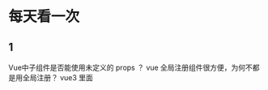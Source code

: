 # 每天看一次

## 1

Vue中子组件是否能使用未定义的 props ？
vue 全局注册组件很方便，为何不都是用全局注册？
vue3 里面 <script setup> 作用是什么？
Vue侦听器在什么情况下是需要清理副作用的？
选项式 API 和组合式 API，两者有何区别，该如何取舍？

## 2

手写promise
说说你对 Promise 的了解？
promise.race、promise.all、promise.allSettled 有哪些区别？
promise 是否可以取消？
实现 Promise.race 函数
说说你对事件循环的理解
浏览器和 Node 中的事件循环有什么区别？

## 3

- <!DOCTYPE html>作用
- HTML里的meta属性
- CSS中的布局方式
- Flexable弹性布局
- 浏览器缓存
- 浏览器存储机制
- 组件开发的第一要素是什么
- 在开发组件的过程中如何让组件的耦合度降低
- 聊聊webpack
- 事件循环机制

## 4

- 项目介绍及技术栈
- 移动端页面尺寸和宽高处理
- Rem值计算和适配方式
- JSX编译结果
- Vue响应式实现及依赖收集
- 进程和线程概念
- 浏览器渲染流程
- HTTP和HTTPS的区别
- HTTP/1.x 和 HTTP/2 的主要区别
- 同源策略及其作用
- 浏览器安全策略
- RESTful API与Web API

## 5

- 类型判断
- 对象上的toString()

## 6

- 我是谁+从哪里来+我做过什么+有什么成绩+为什么能胜任
- 类型转换基本规则
- 语义化的理解
- 关于三次握手与四次挥手
- vite 为什么比webpack快

## 7

- 浮点数运算的精度问题，比如 0.1 + 0.2 不等于 0.3 这是什么原因
- 对 webpack 有了解吗
- webpack中 loader 与 plugin 有什么区别
- 有没有写过 plugin
- 我们写代码的时候是 es6，浏览器运行的时候是 es5，在做代码转化的时候，webpack 做了哪些工作？
- 在 React 类组件中，为什么修改状态要使用 setState 而不是用 this.state.xxx = xxx
- setState 函数做了哪些事情
- React 生命周期 componentWillUnMount() 对应的 hooks 要怎么写
- useState 的原理是什么，背后怎么执行的，它怎么保证一个组件中写多个 useState 不会串
- 函数组件重新渲染的时候怎么拿到useState之前的状态，而不是得到初始化的状态
- React为什么要自定义合成事件
- 你的简历里写了关注资产损失，这是做什么事情。
- 你在地代码开发与实践上也做了一些事情，当时是做什么呢？
- 表单的联动是怎么处理的
- 当时做这个表单驱动的时候，为什么没有用 Formily 现成的方案呢
- 被裁的原因是什么呢
- 从离职到现在一直没有找工作吗？
- 从11月底到现在两个月了有哪些 offer 了吗
  
算法题

- 实现 loadsh.get 方法
- 计算二叉树的最大深度
- 岛屿的最大面积
- 最大子数组和
- 最长回文子串
- K 个一组翻转链表

## 8

算法题

- 加载单图片、多图片
- LRU 算法
- 升序数组 [2,3,4,5],插入一个数字，返回应该插入的位置
- async/await 降到 es5 做了什么转化，给了一段代码让我写出转化的结构。
- font-size 的 px 是基于什么而定的（屏幕像素），是决定了字体的长宽还是什么？（决定我寄了
- http 1.x、2、3 的区别，UDP、TCP 的区别？
- js 怎么发生的内存泄露
- 聊聊安全，问了 xss、csrf、sql 注入的实现原理？场景？
- url 的组成？写题：给 url 的 params 插入更多参数，考虑字符转化。转化的意义是什么？
- 反问，了解到团队里的人都是跨 前端 + 游戏 的
- 让你设计一个混淆压缩怎么做？Tree-shaking 怎么去除未引用代码？
- AST 怎么比较两端混淆的代码有抄袭情况？AST 里面的函数怎么转换去对比？  
- Webpack 增量打包怎么做到的？「方案还挺多的，基本就是缓存以及相关的增量编译的插件、工具」
- 再介绍一下飞书中的一些贡献点，pnpm + monorepo 包依赖治理

## 9

Vue 框架相关面试题

1. Vue 与 React 的主要区别
2. Vue 中的性能优化策略
3. Vue 组件间通信的多种方式
4. Vue 3 的主要更新内容
5. Vue Router 的使用与优化

React

1. React 与 Vue 的主要区别
2. React 中页面卡顿的可能原因
3. Hooks 的底层原理与优势
4. React Fiber 架构与原理
5. React 不同版本的优化内容
6. React 的并发模式与并发优化
7. React 组件间通信的多种方式
8. Redux 的基本原理与中间件
9. 使用 Hooks 实现 Redux 功能
10. React 16-18 的更新内容与动机
11. React 19 的预期优化方向
12. Fiber 之前的 React 优化
13. key 与列表渲染的性能影响
14. Fiber 更细节的阶段与 useEffect 的执行
15. useLayoutEffect 与 useEffect 的区别
16. useEffect 的异步处理与参数使用

浏览器渲染机制 相关的面试题优化

1. 从输入 URL 到页面渲染发生了什么？
2. 根据不同阶段给出优化建议
3. 虚拟 DOM 说明
4. Diff 算法
5. 浏览器渲染管道（Rendering Pipeline）
6. 重绘（Repaint）与重排（Reflow/Relayout）
7. 浏览器的事件循环（Event Loop）
8. 浏览器缓存机制
9. 页面加载性能优化
10. CSS 动画与 JavaScript 动画的性能差异
11. GPU 加速与浏览器渲染
12. 异步加载与阻塞加载

## 10

webpack 以及优化

1. Webpack 全流程优化
2. Webpack Plugin、Loader 的作用与实现
3. Webpack 打包优化
4. React 全流程优化
5. React、Webpack 全流程优化
6. 怎么让打包小一点
7. 怎么让 webpack 更快
8. 前端监控指标 FID、FCP、CLS、LCP 等代表什么，怎么监控和优化
9. 如何使用浏览器开发者工具进行性能分析？
10. 常见的网络性能优化策略有哪些？
11. 如何进行内存泄漏的排查与优化？
12. 前端路由的性能优化策略有哪些？
13. 如何对图片资源进行优化？
14. Webpack 的缓存策略如何配置？

前端工程与架构

1. 介绍项目的难点
2. 介绍项目的架构
3. 项目架构图
4. 前端模块化发展历史
5. CommonJS 和 ES6 Modules 的区别
6. 前端工程做了哪些事
7. 前端工程化如何提升开发效率
8. 组件化开发的实践
9. 前端状态管理方案

其他

1. SSR 和 SSG 是怎么实现的？
2. 低代码平台如何接入 Vue 的写法？
3. 幽灵依赖是什么？
4. pnpm、yarn 的工作原理是什么？
5. 执行 npm run serve 时发生了什么？
6. 如何实现复制带样式的文本？
7. 如何实现文字中英文字符输入过程中默认有空格？
8. 低代码平台中状态管理和事件串联是如何实现的？
9. 一个长期维护的项目如何实现可维护性？
10. 一个服务端项目经常浏览器白屏，老项目不兼容的 API 很多，如何解决？
11. 纯 JS 如何检查当前页面是否白屏？
12. 纯 JS 如何实现检测当前可视区域渲染完成？
13. 函数式编程的概念与特点
14. 什么是副作用（Side Effects）？

## 11

- 视差滚动
- 版本号排序
- 二叉树的遍历
- jwt
- 输入 url 到页面渲染
- 当我们 DNS 域名解析拿到 ip 地址以后，是如何找到服务器的？
- http1.1 和 http2.0 的一个区别

算法题

- 给你一个字符串表达式，请你实现一个基本计算器来计算并返回他的值
- 完成搜索页html
- 这是一个简易计算器，有一些 bug，请你找出来并且修改
- 赛马：25 匹马，5 个赛道，每次只能同时有 5 匹马跑，在无法计时的前提下，最少比赛几次选出最快的前三名的马？

## 12 
